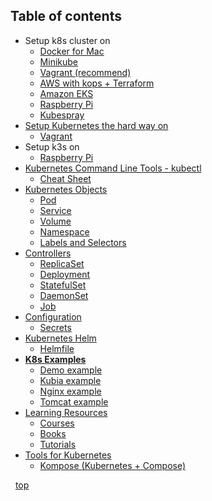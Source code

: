 Table of contents
--
- Setup k8s cluster on
  - [Docker for Mac](https://github.com/sayems/kubernetes.resources/wiki/Kubernetes-Cluster-with-Docker-for-Mac)
  - [Minikube](https://github.com/sayems/kubernetes.resources/wiki/Minikube#table-of-contents)
  - [Vagrant (recommend)](https://github.com/sayems/kubernetes.resources/tree/master/k8s-vagrant)
  - [AWS with kops + Terraform](https://github.com/sayems/kubernetes.resources/wiki/Kubernetes-cluster-on-AWS-with-kops-and-Terraform)
  - [Amazon EKS](https://github.com/sayems/kubernetes.resources/wiki/Kubernetes-cluster-on-AWS-EKS)
  - [Raspberry Pi](https://github.com/sayems/kubernetes.resources/wiki/Kubernetes-cluster-on-a-Raspberry-Pi)
  - [Kubespray](https://github.com/sayems/kubernetes.resources/wiki/Kubernetes-with-Kubespray)
- [Setup Kubernetes the hard way on](https://github.com/sayems/kubernetes.resources/wiki/Kubernetes-The-Hard-Way)
  - [Vagrant](https://github.com/sayems/kubernetes.resources/wiki/Kubernetes-The-Hard-Way)
- Setup k3s on
  - [Raspberry Pi](https://github.com/sayems/kubernetes.resources/wiki/K3s-on-Raspberry-Pi)
- [Kubernetes Command Line Tools - kubectl](https://kubernetes.io/docs/reference/kubectl/overview/)
  - [Cheat Sheet](https://github.com/sayems/kubernetes.resources/wiki/Cheat-Sheet)
- [Kubernetes Objects](https://github.com/sayems/kubernetes.resources/wiki/Kubernetes-Objects#table-of-contents)
  - [Pod](https://github.com/sayems/kubernetes.resources/wiki/Kubernetes-Objects#pods)
  - [Service](https://github.com/sayems/kubernetes.resources/wiki/Kubernetes-Objects#services)
  - [Volume](https://github.com/sayems/kubernetes.resources/wiki/Kubernetes-Objects#volumes)
  - [Namespace](https://github.com/sayems/kubernetes.resources/wiki/Kubernetes-Objects#namespaces)
  - [Labels and Selectors](https://github.com/sayems/kubernetes.resources/wiki/Kubernetes-Objects#labels-and-selectors)
- [Controllers](https://github.com/sayems/kubernetes.resources/wiki/Kubernetes-Controllers#table-of-contents)
  - [ReplicaSet](https://github.com/sayems/kubernetes.resources/wiki/Kubernetes-Controllers#replicaset)
  - [Deployment](https://github.com/sayems/kubernetes.resources/wiki/Kubernetes-Controllers#deployments)
  - [StatefulSet](https://github.com/sayems/kubernetes.resources/wiki/Kubernetes-Controllers#statefulsets)
  - [DaemonSet](https://github.com/sayems/kubernetes.resources/wiki/Kubernetes-Controllers#daemonset)
  - [Job](https://github.com/sayems/kubernetes.resources/wiki/Kubernetes-Controllers#job)
- [Configuration](https://github.com/sayems/kubernetes.resources/wiki/Kubernetes-Configuration#table-of-contents)
  - [Secrets](https://github.com/sayems/kubernetes.resources/wiki/Kubernetes-Configuration#table-of-contents)
- [Kubernetes Helm](https://github.com/sayems/kubernetes.resources/wiki/Kubernetes-Helm)
  - [Helmfile](https://github.com/sayems/kubernetes.resources/wiki/Kubernetes-Helm#helmfile)
- [**K8s Examples**](https://github.com/sayems/kubernetes.resources/tree/master/k8s-examples)
  - [Demo example](https://github.com/sayems/kubernetes.resources/tree/master/k8s-examples/demo)
  - [Kubia example](https://github.com/sayems/kubernetes.resources/tree/master/k8s-examples/kubia)
  - [Nginx example](https://github.com/sayems/kubernetes.resources/tree/master/k8s-examples/nginx)
  - [Tomcat example](https://github.com/sayems/kubernetes.resources/tree/master/k8s-examples/tomcat)
- [Learning Resources](https://github.com/sayems/kubernetes.resources/wiki/Tutorial-and-resources-for-learning-Kubernetes) 
  - [Courses](https://github.com/sayems/kubernetes.resources/wiki/Tutorial-and-resources-for-learning-Kubernetes#courses)
  - [Books](https://github.com/sayems/kubernetes.resources/wiki/Tutorial-and-resources-for-learning-Kubernetes#books)
  - [Tutorials](https://github.com/sayems/kubernetes.resources/wiki/Tutorial-and-resources-for-learning-Kubernetes#tutorials)
- [Tools for Kubernetes](https://github.com/sayems/kubernetes.resources/wiki/Tutorial-and-resources-for-learning-Kubernetes#tools-for-kubernetes)
  - [Kompose (Kubernetes + Compose)](https://github.com/sayems/kubernetes.resources/wiki/Tutorial-and-resources-for-learning-Kubernetes#tools-for-kubernetes)

&nbsp;
[top](#table-of-contents)
&nbsp;
